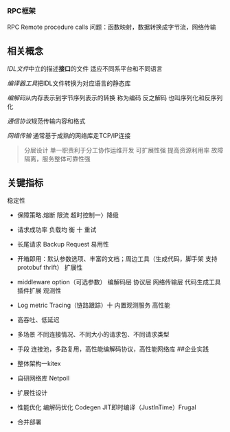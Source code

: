 ### RPC框架

RPC Remote procedure calls
问题：函数映射，数据转换成字节流，网络传输

## 相关概念
  *IDL文件*中立的描述**接口**的文件 适应不同系平台和不同语言

  *编译器工具*把IDL文件转换为对应语言的静态库
  
  *编解码*从内存表示到字节序列表示的转换 称为编码 反之解码 也叫序列化和反序列化

  *通信协议*规范传输内容和格式

  *网络传输* 通常基于成熟的网络库走TCP/IP连接

  > 分层设计 单一职责利于分工协作运维开发  可扩展性强 提高资源利用率  故障隔离，服务整体可靠性强

## 关键指标
  稳定性
  - 保障策略.熔断 限流 超时控制一〉降级
  - 请求成功率 负载均	衡 十 重试
  - 长尾请求 Backup Request
  易用性
  - 开箱即用：默认参数选项、丰富的文档；周边工具（生成代码，脚手架 支持protobuf thrift）
  扩展性
  - middleware  option（可选参数） 编解码层 协议层 网络传输层 代码生成工具插件扩展
  观测性
  - Log metric Tracing（链路跟踪）十 内置观测服务
  高性能
  - 高吞吐、低延迟
  - 多场景 不同连接情况、不同大小的请求包、不同请求类型
  - 手段 连接池，多路复用，高性能编解码协议，高性能网络库
##企业实践
  - 整体架构一kitex

  - 自研网络库 Netpoll
  - 扩展性设计
  - 性能优化
编解码优化 Codegen JIT即时编译（JustInTime）Frugal
  - 合并部署
